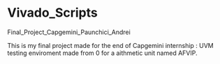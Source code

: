 # Vivado_Scripts
Final_Project_Capgemini_Paunchici_Andrei

This is my final project made for the end of Capgemini internship : UVM testing enviroment made from 0 for a aithmetic unit named AFVIP.
